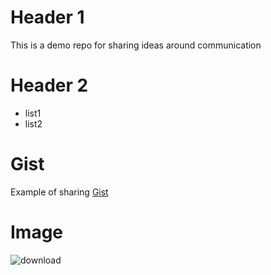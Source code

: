 # Header 1
This is a demo repo for sharing ideas around communication

# Header 2
* list1
* list2

# Gist
Example of sharing [Gist](https://gist.github.com/kitkhai/ea4cca7e3179a5f583f1c2ba898ef5f9)

# Image
![download](https://user-images.githubusercontent.com/71968397/223063969-e377704f-295c-4fa6-b586-fc5ee820da85.jpg)

